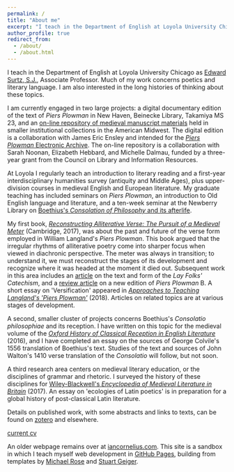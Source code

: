 ```yaml
---
permalink: /
title: "About me"
excerpt: "I teach in the Department of English at Loyola University Chicago"
author_profile: true
redirect_from: 
  - /about/
  - /about.html
---
```


I teach in the Department of English at Loyola University Chicago as [Edward Surtz, S.J.](https://www.luc.edu/english/surtz.shtml), Associate Professor. 
Much of my work concerns poetics and literary language. 
I am also interested in the long histories of thinking about these topics. 

I am currently engaged in two large projects: 
a digital documentary edition of the text of *Piers Plowman* in New Haven, Beinecke Library, Takamiya MS 23, 
and an [on-line repository of medieval manuscript materials](https://peripheralmss.org/) held in smaller institutional collections in the American Midwest. 
The digital edition is a collaboration with James Eric Ensley and intended for the [*Piers Plowman* Electronic Archive](http://piers.chass.ncsu.edu/). 
The on-line repository is a collaboration with Sarah Noonan, Elizabeth Hebbard, and Michelle Dalmau, funded by a three-year grant from the Council on Library and Information Resources. 

At Loyola I regularly teach an introduction to literary reading and a first-year interdisciplinary humanities survey (antiquity and Middle Ages), plus upper-division courses in medieval English and European literature. 
My graduate teaching has included seminars on *Piers Plowman*, an introduction to Old English language and literature, and a ten-week seminar at the Newberry Library on [Boethius's *Consolation of Philosophy* and its afterlife](https://icornelius.github.io/boethius2019/).

My first book, [*Reconstructing Alliterative Verse: The Pursuit of a Medieval Meter*](http://www.cambridge.org/9781107154100) (Cambridge, 2017), was about the past and future of the verse form employed in William Langland's *Piers Plowman*. 
This book argued that the irregular rhythms of alliterative poetry come into sharper focus when viewed in diachronic perspective. 
The meter was always in transition; 
to understand it, we must reconstruct the stages of its development and recognize where it was headed at the moment it died out.
Subsequent work in this area includes 
an [article](https://academic.oup.com/res/article-abstract/70/293/14/5232559) on the text and form of the *Lay Folks' Catechism*, 
and a [review article](https://www.brepolsonline.net/doi/10.1484/J.YLS.5.116161) on a new edition of *Piers Plowman* B. 
A short essay on 'Versification' appeared in [*Approaches to Teaching Langland's 'Piers Plowman'*](https://www.mla.org/Publications/Bookstore/Approaches-to-Teaching-World-Literature/Approaches-to-Teaching-Langland-s-Piers-Plowman) (2018). 
Articles on related topics are at various stages of development. 

A second, smaller cluster of projects concerns Boethius's *Consolatio philosophiae* and its reception. 
I have written on this topic for the medieval volume of the [*Oxford History of Classical Reception in English Literature*](https://www.oxfordscholarship.com/view/10.1093/acprof:oso/9780199587230.001.0001/acprof-9780199587230-chapter-14) (2016), 
and I have completed an essay on the sources of George Colvile's 1556 translation of Boethius's text. 
Studies of the text and sources of John Walton's 1410 verse translation of the *Consolatio* will follow, but not soon. 

A third research area centers on medieval literary education, or the disciplines of grammar and rhetoric. 
I surveyed the history of these disciplines for [Wiley-Blackwell's *Encyclopedia of Medieval Literature in Britain*](https://onlinelibrary.wiley.com/doi/abs/10.1002/9781118396957.wbemlb492) (2017). 
An essay on 'ecologies of Latin poetics' is in preparation for a global history of post-classical Latin literature. 

Details on published work, with some abstracts and links to texts, can be found on [zotero](https://www.zotero.org/irc7) and elsewhere. 

[current cv](https://icornelius.github.io/files/cornelius-cv.pdf)

An older webpage remains over at [iancornelius.com](https://www.iancornelius.com). 
This site is a sandbox in which I teach myself web development in [GitHub Pages](https://pages.github.com/), building from templates by [Michael Rose](https://mademistakes.com/) and [Stuart Geiger](http://stuartgeiger.com/).
